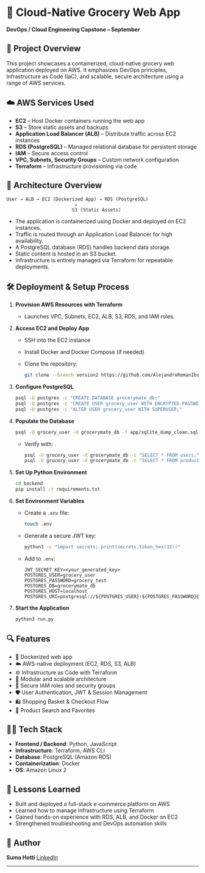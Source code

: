 # 🛒 Cloud-Native Grocery Web App

**DevOps / Cloud Engineering Capstone – September**

## 📌 Project Overview

This project showcases a containerized, cloud-native grocery web application deployed on AWS. It emphasizes DevOps principles, Infrastructure as Code (IaC), and scalable, secure architecture using a range of AWS services.

## ☁️ AWS Services Used

* **EC2** – Host Docker containers running the web app
* **S3** – Store static assets and backups
* **Application Load Balancer (ALB)** – Distribute traffic across EC2 instances
* **RDS (PostgreSQL)** – Managed relational database for persistent storage
* **IAM** – Secure access control
* **VPC, Subnets, Security Groups** – Custom network configuration
* **Terraform** – Infrastructure provisioning via code

## 🧱 Architecture Overview

```
User → ALB → EC2 (Dockerized App) → RDS (PostgreSQL)
                         ↓
                        S3 (Static Assets)
```

* The application is containerized using Docker and deployed on EC2 instances.
* Traffic is routed through an Application Load Balancer for high availability.
* A PostgreSQL database (RDS) handles backend data storage.
* Static content is hosted in an S3 bucket.
* Infrastructure is entirely managed via Terraform for repeatable deployments.

## 🛠️ Deployment & Setup Process

1. **Provision AWS Resources with Terraform**

   * Launches VPC, Subnets, EC2, ALB, S3, RDS, and IAM roles.

2. **Access EC2 and Deploy App**

   * SSH into the EC2 instance
   * Install Docker and Docker Compose (if needed)
   * Clone the repository:

     ```bash
     git clone --branch version2 https://github.com/AlejandroRomanIbanez/AWS_grocery.git && cd AWS_grocery
     ```

3. **Configure PostgreSQL**

   ```bash
   psql -U postgres -c "CREATE DATABASE grocerymate_db;"
   psql -U postgres -c "CREATE USER grocery_user WITH ENCRYPTED PASSWORD '<your_secure_password>';"
   psql -U postgres -c "ALTER USER grocery_user WITH SUPERUSER;"
   ```

4. **Populate the Database**

   ```bash
   psql -U grocery_user -d grocerymate_db -f app/sqlite_dump_clean.sql
   ```

   * Verify with:

     ```bash
     psql -U grocery_user -d grocerymate_db -c "SELECT * FROM users;"
     psql -U grocery_user -d grocerymate_db -c "SELECT * FROM products;"
     ```

5. **Set Up Python Environment**

   ```bash
   cd backend
   pip install -r requirements.txt
   ```

6. **Set Environment Variables**

   * Create a `.env` file:

     ```bash
     touch .env
     ```
   * Generate a secure JWT key:

     ```bash
     python3 -c "import secrets; print(secrets.token_hex(32))"
     ```
   * Add to `.env`:

     ```env
     JWT_SECRET_KEY=<your_generated_key>
     POSTGRES_USER=grocery_user
     POSTGRES_PASSWORD=grocery_test
     POSTGRES_DB=grocerymate_db
     POSTGRES_HOST=localhost
     POSTGRES_URI=postgresql://${POSTGRES_USER}:${POSTGRES_PASSWORD}@${POSTGRES_HOST}:5432/${POSTGRES_DB}
     ```

7. **Start the Application**

   ```bash
   python3 run.py
   ```

## 🔍 Features

* 🐳 Dockerized web app
* ☁️ AWS-native deployment (EC2, RDS, S3, ALB)
* ⚙️ Infrastructure as Code with Terraform
* 🧱 Modular and scalable architecture
* 🔐 Secure IAM roles and security groups
* 🛡️ User Authentication, JWT & Session Management
* 🛍️ Shopping Basket & Checkout Flow
* 🔎 Product Search and Favorites

## 🧑‍💻 Tech Stack

* **Frontend / Backend**: Python, JavaScript
* **Infrastructure**: Terraform, AWS CLI
* **Database**: PostgreSQL (Amazon RDS)
* **Containerization**: Docker
* **OS**: Amazon Linux 2

## 🧠 Lessons Learned

* Built and deployed a full-stack e-commerce platform on AWS
* Learned how to manage infrastructure using Terraform
* Gained hands-on experience with RDS, ALB, and Docker on EC2
* Strengthened troubleshooting and DevOps automation skills

## 👤 Author

**Suma Hotti**
[LinkedIn](https://www.linkedin.com/in/sumah)

---



